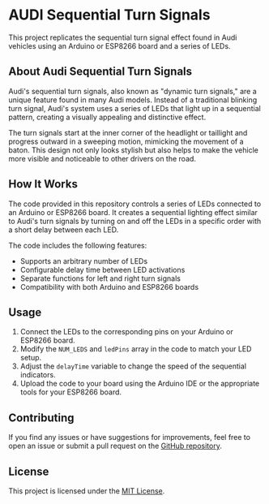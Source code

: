# AUDI Sequential Turn Signals

This project replicates the sequential turn signal effect found in Audi vehicles using an Arduino or ESP8266 board and a series of LEDs.

## About Audi Sequential Turn Signals

Audi's sequential turn signals, also known as "dynamic turn signals," are a unique feature found in many Audi models. Instead of a traditional blinking turn signal, Audi's system uses a series of LEDs that light up in a sequential pattern, creating a visually appealing and distinctive effect.

The turn signals start at the inner corner of the headlight or taillight and progress outward in a sweeping motion, mimicking the movement of a baton. This design not only looks stylish but also helps to make the vehicle more visible and noticeable to other drivers on the road.

## How It Works

The code provided in this repository controls a series of LEDs connected to an Arduino or ESP8266 board. It creates a sequential lighting effect similar to Audi's turn signals by turning on and off the LEDs in a specific order with a short delay between each LED.

The code includes the following features:

- Supports an arbitrary number of LEDs
- Configurable delay time between LED activations
- Separate functions for left and right turn signals
- Compatibility with both Arduino and ESP8266 boards

## Usage

1. Connect the LEDs to the corresponding pins on your Arduino or ESP8266 board.
2. Modify the `NUM_LEDS` and `ledPins` array in the code to match your LED setup.
3. Adjust the `delayTime` variable to change the speed of the sequential indicators.
4. Upload the code to your board using the Arduino IDE or the appropriate tools for your ESP8266 board.

## Contributing

If you find any issues or have suggestions for improvements, feel free to open an issue or submit a pull request on the [GitHub repository](https://github.com/your-username/audi-sequential-turn-signals).

## License

This project is licensed under the [MIT License](LICENSE).
